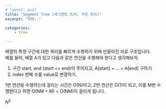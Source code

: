 ```yaml
---
# layout: post
title: "Segment Tree (세그먼트 트리, 구간 트리)"
excerpt: "아하.."

categories: 
    - tree

---
```


배열의 특정 구간에 대한 쿼리를 빠르게 수행하기 위해 만들어진 자료 구조입니다.  
예를 들어, 배열 A가 있고 다음과 같은 연산을 수행해야 한다고 생각해보자.

1. 구간 start, end (start <= end)이 주어지고, A[start] + ... + A[end] 구하기
2. index 번째 수를 value로 변경하기.

1번 연산을 수행하는데 걸리는 시간은 O(N)이고, 2번 연산은 O(1)이 되고, 이를 M번 수행한다고 하면 O(NM + M) = O(NM)이 걸리게 됩니다.

$N^2$